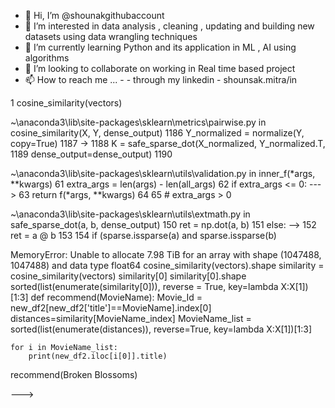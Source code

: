 - 👋 Hi, I’m @shounakgithubaccount
- 👀 I’m interested in data analysis , cleaning , updating and building new datasets using data wrangling techniques 
- 🌱 I’m currently learning Python and its application in ML , AI using algorithms 
- 💞️ I’m looking to collaborate on  working in Real time based project 
- 📫 How to reach me ... - - through my linkedin - shounsak.mitra/in 

<!---
shounakgithubaccount/shounakgithubaccount is a ✨ special ✨ repository because its `README.md` (this file) appears on your GitHub profile.

import numpy as np
import pandas as pd
import matplotlib.pyplot as plt
# Importiong the data
DF=pd.read_csv('CapstoneDataSet.csv')  
#Checking the values of our given dataset
DF.head()
   Cust_Id  Rating  Movie_Id   Genre        MovieName
0  1488844       3         1  Action  Dinosaur Planet
1   822109       5         1  Action  Dinosaur Planet
2   885013       4         1  Action  Dinosaur Planet
3    30878       4         1  Action  Dinosaur Planet
4   823519       3         1  Action  Dinosaur Planet
#df2 = DF.drop_duplicates(subset=["Movie_Id", "Genre","MovieName"], keep='first')


#DF.drop(DF(DF['Rating'] >= 4).index, inplace=False)

#DF

#df2 = DF.drop(DF[(DF['Rating'] <= 4)].index, inplace=False)
DF.shape
(1048574, 5)
DF.head(10)
   Cust_Id  Rating  Movie_Id   Genre        MovieName
0  1488844       3         1  Action  Dinosaur Planet
1   822109       5         1  Action  Dinosaur Planet
2   885013       4         1  Action  Dinosaur Planet
3    30878       4         1  Action  Dinosaur Planet
4   823519       3         1  Action  Dinosaur Planet
5   893988       3         1  Action  Dinosaur Planet
6   124105       4         1  Action  Dinosaur Planet
7  1248029       3         1  Action  Dinosaur Planet
8  1842128       4         1  Action  Dinosaur Planet
9  2238063       3         1  Action  Dinosaur Planet
#Checking the shape of our data

DF.shape
(1048574, 5)
# Checking the information about our dataset

DF.info()
<class 'pandas.core.frame.DataFrame'>
RangeIndex: 1048574 entries, 0 to 1048573
Data columns (total 5 columns):
 #   Column     Non-Null Count    Dtype 
---  ------     --------------    ----- 
 0   Cust_Id    1048574 non-null  int64 
 1   Rating     1048574 non-null  int64 
 2   Movie_Id   1048574 non-null  int64 
 3   Genre      1047488 non-null  object
 4   MovieName  1048574 non-null  object
dtypes: int64(3), object(2)
memory usage: 40.0+ MB
# Checking the missing values in our dataset

DF.isnull().sum()
Cust_Id         0
Rating          0
Movie_Id        0
Genre        1086
MovieName       0
dtype: int64
#Counting the Genere values in our dataset

DF["Genre"].value_counts()
Historical     240327
Animation      123898
Educational    111976
Mystery        100898
Crime           97323
Biography       88510
Gang            54861
War             43446
RomCom          39629
Documentary     38282
Horror          31271
Other           25436
Drama           19258
Fan             13278
Thriller         9588
Sci-Fi           7654
Fiction          1019
Action            547
Comedy            145
Romance           142
Name: Genre, dtype: int64
#Q1.Find out the list of most popular and liked genre
#Ans. Q1

DF['Genre'].value_counts().to_frame().idxmax()
Genre    Historical
dtype: object
DF.dropna(inplace=True)
DF.shape
(1047488, 5)
DF.isnull().sum()
Cust_Id      0
Rating       0
Movie_Id     0
Genre        0
MovieName    0
dtype: int64
DF.iloc[0].Genre
'Action'
new_df2 = DF[['Movie_Id','Genre','MovieName']]
new_df2
         Movie_Id   Genre           MovieName
0               1  Action     Dinosaur Planet
1               1  Action     Dinosaur Planet
2               1  Action     Dinosaur Planet
3               1  Action     Dinosaur Planet
4               1  Action     Dinosaur Planet
...           ...     ...                 ...
1048569       241  Horror  North by NorthWest
1048570       241  Horror  North by NorthWest
1048571       241  Horror  North by NorthWest
1048572       241  Horror  North by NorthWest
1048573       241  Horror  North by NorthWest

[1047488 rows x 3 columns]
new_df2['Genre'] = new_df2['Genre'].apply(lambda X:X.lower())
C:\Users\Acer\AppData\Local\Temp/ipykernel_3968/58045749.py:1: SettingWithCopyWarning: 
 .
Try using .loc[row_indexer,col_indexer] = value instead

See the caveats in the documentation: https://pandas.pydata.org/pandas-docs/stable/user_guide/indexing.html#returning-a-view-versus-a-copy
  new_df2['Genre'] = new_df2['Genre'].apply(lambda X:X.lower())
new_df2
         Movie_Id   Genre           MovieName
0               1  action     Dinosaur Planet
1               1  action     Dinosaur Planet
2               1  action     Dinosaur Planet
3               1  action     Dinosaur Planet
4               1  action     Dinosaur Planet
...           ...     ...                 ...
1048569       241  horror  North by NorthWest
1048570       241  horror  North by NorthWest
1048571       241  horror  North by NorthWest
1048572       241  horror  North by NorthWest
1048573       241  horror  North by NorthWest

[1047488 rows x 3 columns]
from sklearn.feature_extraction.text import CountVectorizer
cv=CountVectorizer(max_features=1047488, stop_words="english")
cv.fit_transform(new_df2["Genre"]).toarray().shape
(1047488, 20)
vectors=cv.fit_transform(new_df2["Genre"]).toarray()
vectors[0]
array([1, 0, 0, 0, 0, 0, 0, 0, 0, 0, 0, 0, 0, 0, 0, 0, 0, 0, 0, 0],
      dtype=int64)
len(cv.get_feature_names())
20
import nltk
from nltk.stem.porter import PorterStemmer
ps=PorterStemmer()
def stem(text):
    y=[]
    for i in text.split():
        y.append(ps.stem(i))
        return " ".join(y)
new_df2['Genre']=new_df2['Genre'].apply(stem)
C:\Users\Acer\AppData\Local\Temp/ipykernel_3968/886652446.py:1: SettingWithCopyWarning: 
A value is trying to be set on a copy of a slice from a DataFrame.
Try using .loc[row_indexer,col_indexer] = value instead

See the caveats in the documentation: https://pandas.pydata.org/pandas-docs/stable/user_guide/indexing.html#returning-a-view-versus-a-copy
  new_df2['Genre']=new_df2['Genre'].apply(stem)
from sklearn.metrics.pairwise import cosine_similarity
cosine_similarity(vectors)
---------------------------------------------------------------------------
MemoryError                               Traceback (most recent call last)
~\AppData\Local\Temp/ipykernel_3968/1403471309.py in <module>
----> 1 cosine_similarity(vectors)

~\anaconda3\lib\site-packages\sklearn\metrics\pairwise.py in cosine_similarity(X, Y, dense_output)
   1186         Y_normalized = normalize(Y, copy=True)
   1187 
-> 1188     K = safe_sparse_dot(X_normalized, Y_normalized.T,
   1189                         dense_output=dense_output)
   1190 

~\anaconda3\lib\site-packages\sklearn\utils\validation.py in inner_f(*args, **kwargs)
     61             extra_args = len(args) - len(all_args)
     62             if extra_args <= 0:
---> 63                 return f(*args, **kwargs)
     64 
     65             # extra_args > 0

~\anaconda3\lib\site-packages\sklearn\utils\extmath.py in safe_sparse_dot(a, b, dense_output)
    150             ret = np.dot(a, b)
    151     else:
--> 152         ret = a @ b
    153 
    154     if (sparse.issparse(a) and sparse.issparse(b)

MemoryError: Unable to allocate 7.98 TiB for an array with shape (1047488, 1047488) and data type float64
cosine_similarity(vectors).shape
similarity = cosine_similarity(vectors)
similarity[0]
similarity[0].shape
sorted(list(enumerate(similarity[0])), reverse = True, key=lambda X:X[1])[1:3]
def recommend(MovieName):
    Movie_Id = new_df2[new_df2['title']==MovieName].index[0]
    distances=similarity[MovieName_index]
    MovieName_list = sorted(list(enumerate(distances)), reverse=True, key=lambda X:X[1])[1:3]
    
    for i in MovieName_list:
        print(new_df2.iloc[i[0]].title)
    
recommend(Broken Blossoms)





--->

